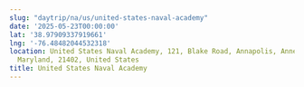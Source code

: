 ```yaml
---
slug: "daytrip/na/us/united-states-naval-academy"
date: '2025-05-23T00:00:00'
lat: '38.97909337919661'
lng: '-76.48482044532318'
location: United States Naval Academy, 121, Blake Road, Annapolis, Anne Arundel County,
  Maryland, 21402, United States
title: United States Naval Academy
---
```




